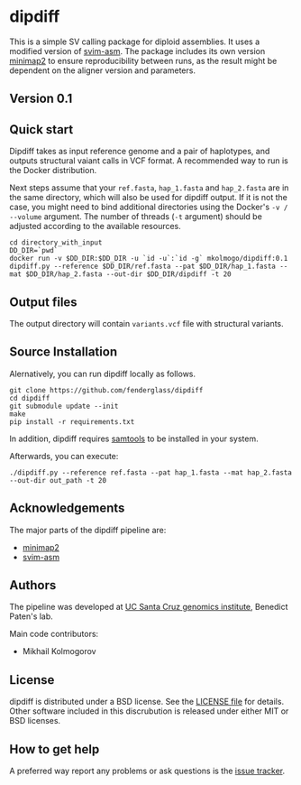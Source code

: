 # dipdiff

This is a simple SV calling package for diploid assemblies. It uses a modified version of [svim-asm](https://github.com/eldariont/svim-asm).
The package includes its own version [minimap2](https://github.com/lh3/minimap2) to ensure reproducibility between runs, 
as the result might be dependent on the aligner version and parameters.

## Version 0.1

Quick start
-----------


Dipdiff takes as input reference genome and a pair of haplotypes, and outputs
structural vaiant calls in VCF format. A recommended way to run is the Docker distribution.

Next steps assume that your `ref.fasta`, `hap_1.fasta` and `hap_2.fasta` are in the same directory,
which will also be used for dipdiff output. If it is not the case, you might need to bind additional 
directories using the Docker's `-v / --volume` argument. The number of threads (`-t` argument)
should be adjusted according to the available resources.


```
cd directory_with_input
DD_DIR=`pwd`
docker run -v $DD_DIR:$DD_DIR -u `id -u`:`id -g` mkolmogo/dipdiff:0.1 dipdiff.py --reference $DD_DIR/ref.fasta --pat $DD_DIR/hap_1.fasta --mat $DD_DIR/hap_2.fasta --out-dir $DD_DIR/dipdiff -t 20
```

Output files
------------

The output directory will contain `variants.vcf` file with structural variants.


Source Installation
-------------------

Alernatively, you can run dipdiff locally as follows.

```
git clone https://github.com/fenderglass/dipdiff
cd dipdiff
git submodule update --init
make
pip install -r requirements.txt
```

In addition, dipdiff requires [samtools](https://github.com/samtools) to be installed in your system.

Afterwards, you can execute:

```
./dipdiff.py --reference ref.fasta --pat hap_1.fasta --mat hap_2.fasta --out-dir out_path -t 20
```

Acknowledgements
----------------

The major parts of the dipdiff pipeline are:

* [minimap2](https://github.com/lh3/minimap2)
* [svim-asm](https://github.com/eldariont/svim-asm)


Authors
-------

The pipeline was developed at [UC Santa Cruz genomics institute](https://ucscgenomics.soe.ucsc.edu/), Benedict Paten's lab.

Main code contributors:
* Mikhail Kolmogorov


License
-------

dipdiff is distributed under a BSD license. See the [LICENSE file](LICENSE) for details.
Other software included in this discrubution is released under either MIT or BSD licenses.


How to get help
---------------
A preferred way report any problems or ask questions is the 
[issue tracker](https://github.com/fenderglass/dipdiff/issues). 


